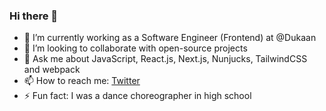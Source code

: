 ### Hi there 👋

- 🔭 I’m currently working as a Software Engineer (Frontend) at @Dukaan
- 👯 I’m looking to collaborate with open-source projects
- 💬 Ask me about JavaScript, React.js, Next.js, Nunjucks, TailwindCSS and webpack
- 📫 How to reach me: [Twitter](https://twitter.com/iarjunbharti)
- ⚡ Fun fact: I was a dance choreographer in high school


